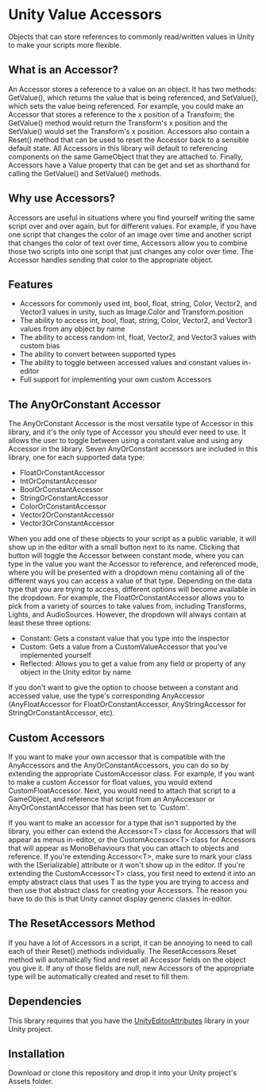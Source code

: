 # Unity Value Accessors
Objects that can store references to commonly read/written values in Unity to make your scripts more flexible.

## What is an Accessor?
An Accessor stores a reference to a value on an object. It has two methods: GetValue(), which returns the value that is being referenced, and SetValue(), which sets the value being referenced. For example, you could make an Accessor that stores a reference to the x position of a Transform; the GetValue() method would return the Transform's x position and the SetValue() would set the Transform's x position.
Accessors also contain a Reset() method that can be used to reset the Accessor back to a sensible default state. All Accessors in this library will default to referencing components on the same GameObject that they are attached to.
Finally, Accessors have a Value property that can be get and set as shorthand for calling the GetValue() and SetValue() methods.

## Why use Accessors?
Accessors are useful in situations where you find yourself writing the same script over and over again, but for different values. For example, if you have one script that changes the color of an image over time and another script that changes the color of text over time, Accessors allow you to combine those two scripts into one script that just changes any color over time. The Accessor handles sending that color to the appropriate object.

## Features

 - Accessors for commonly used int, bool, float, string, Color, Vector2, and Vector3 values in unity, such as Image.Color and Transform.position
 - The ability to access int, bool, float, string, Color, Vector2, and Vector3 values from any object by name
 - The ability to access random int, float, Vector2, and Vector3 values with custom bias
 - The ability to convert between supported types
 - The ability to toggle between accessed values and constant values in-editor
 - Full support for implementing your own custom Accessors

## The AnyOrConstant Accessor
The AnyOrConstant Accessor is the most versatile type of Accessor in this library, and it's the only type of Accessor you should ever need to use. It allows the user to toggle between using a constant value and using any Accessor in the library. Seven AnyOrConstant accessors are included in this library, one for each supported data type:
 - FloatOrConstantAccessor
 - IntOrConstantAccessor
 - BoolOrConstantAccessor
 - StringOrConstantAccessor
 - ColorOrConstantAccessor
 - Vector2OrConstantAccessor
 - Vector3OrConstantAccessor
 
When you add one of these objects to your script as a public variable, it will show up in the editor with a small button next to its name. Clicking that button will toggle the Accessor between constant mode, where you can type in the value you want the Accessor to reference, and referenced mode, where you will be presented with a dropdown menu containing all of the different ways you can access a value of that type. Depending on the data type that you are trying to access, different options will become available in the dropdown. For example, the FloatOrConstantAccessor allows you to pick from a variety of sources to take values from, including Transforms, Lights, and AudioSources. However, the dropdown will always contain at least these three options:
 - Constant: Gets a constant value that you type into the inspector
 - Custom: Gets a value from a CustomValueAccessor that you've implemented yourself
 - Reflected: Allows you to get a value from any field or property of any object in the Unity editor by name
 
 If you don't want to give the option to choose between a constant and accessed value, use the type's corresponding AnyAccessor (AnyFloatAccessor for FloatOrConstantAccessor, AnyStringAccessor for StringOrConstantAccessor, etc).

## Custom Accessors
If you want to make your own accessor that is compatible with the AnyAccessors and the AnyOrConstantAccessors, you can do so by extending the appropriate CustomAccessor class. For example, if you want to make a custom Accessor for float values, you would extend CustomFloatAccessor. Next, you would need to attach that script to a GameObject, and reference that script from an AnyAccessor or AnyOrConstantAccessor that has been set to 'Custom'.

If you want to make an accessor for a type that isn't supported by the library, you either can extend the Accessor<T\> class for Accessors that will appear as menus in-editor, or the CustomAccessor<T\> class for Accessors that will appear as MonoBehaviours that you can attach to objects and reference. If you're extending Accessor<T\>, make sure to mark your class with the [Serializable] attribute or it won't show up in the editor. If you're extending the CustomAccessor<T\> class, you first need to extend it into an empty abstract class that uses T as the type you are trying to access and then use that abstract class for creating your Accessors. The reason you have to do this is that Unity cannot display generic classes in-editor.

## The ResetAccessors Method
If you have a lot of Accessors in a script, it can be annoying to need to call each of their Reset() methods individually. The ResetAccessors.Reset method will automatically find and reset all Accessor fields on the object you give it. If any of those fields are null, new Accessors of the appropriate type will be automatically created and reset to fill them.

## Dependencies
This library requires that you have the [UnityEditorAttributes](https://github.com/dninosores/UnityEditorAttributes) library in your Unity project.

## Installation
Download or clone this repository and drop it into your Unity project's Assets folder.

